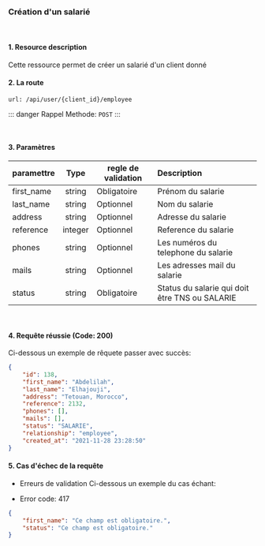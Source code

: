 <meta charset="utf-8"/>

### Création d'un salarié

<br />

#### 1. Resource description

Cette ressource permet de créer un salarié d'un client donné

#### 2. La route
```
url: /api/user/{client_id}/employee
```

::: danger Rappel
Methode:  `POST`
:::

<br />

#### 3. Paramètres

| paramettre | Type | regle de validation | Description |
| -------------------- | :---------: | ------------------------------------------------------------------------------------------------------------ | :-------------------------------------------------------------------------------------------------------- |
| first_name | string | Obligatoire | Prénom du salarie |
| last_name | string | Optionnel | Nom du salarie |
| address | string | Optionnel | Adresse du salarie |
| reference | integer | Optionnel | Reference du salarie |
| phones | string | Optionnel | Les numéros du telephone du salarie |
| mails | string | Optionnel | Les adresses mail du salarie |
| status | string | Obligatoire | Status du salarie qui doit être TNS ou SALARIE |


<br />

#### 4. Requête réussie (Code: 200)

Ci-dessous un exemple de rêquete passer avec succès:

``` JSON
{
    "id": 138,
    "first_name": "Abdelilah",
    "last_name": "Elhajouji",
    "address": "Tetouan, Morocco",
    "reference": 2132,
    "phones": [],
    "mails": [],
    "status": "SALARIE",
    "relationship": "employee",
    "created_at": "2021-11-28 23:28:50"
}
```

#### 5. Cas d'échec de la requête
- Erreurs de validation
Ci-dessous un exemple du cas échant:

-  Error code: 417
```json
{
    "first_name": "Ce champ est obligatoire.",
    "status": "Ce champ est obligatoire."
}
```
